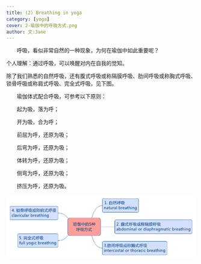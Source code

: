 ```yaml
---
title: (2) Breathing in yoga 
category: [yoga]
cover: 2-瑜伽中的呼吸方式.png
author: 文:Jane 
---
```


&emsp;&emsp;呼吸，看似非常自然的一种现象，为何在瑜伽中如此重要呢？

个人理解：通过呼吸，可以唤醒对内在自我的觉知。

除了我们熟悉的自然呼吸，还有腹式呼吸或称隔膜呼吸、肋间呼吸或称胸式呼吸、锁骨呼吸或称肩式呼吸、完全式呼吸，见下图。

&emsp;&emsp;瑜伽体式配合呼吸，可参考以下原则：

&emsp;&emsp;起为吸，落为呼；

&emsp;&emsp;开为吸，合为呼；

&emsp;&emsp;前屈为呼，还原为吸；

&emsp;&emsp;后弯为呼，还原为吸；

&emsp;&emsp;体转为呼，还原为吸；

&emsp;&emsp;侧弯为呼，还原为吸；

&emsp;&emsp;挤压为呼，还原为吸。



![breathing in yoga](./2-瑜伽中的呼吸方式.png)

      
        
